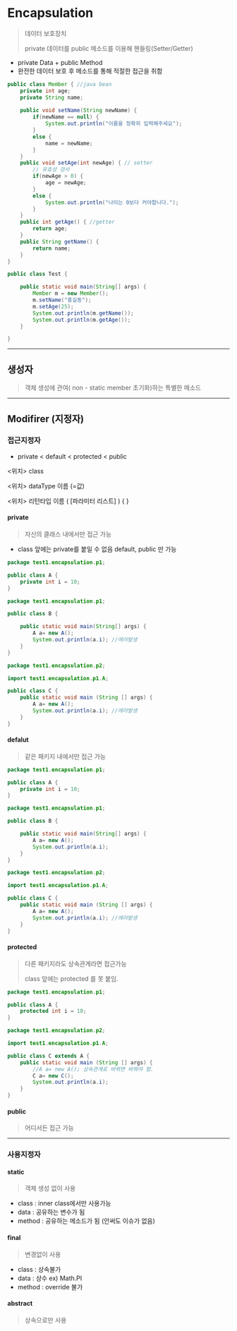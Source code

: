 # Encapsulation

> 데이터 보호장치
>
> private 데이터를 public 메소드를 이용해 핸들링(Setter/Getter)

* private Data + public Method 
* 완전한 데이터 보호 후 메소드를 통해 적절한 접근을 취함

```java
public class Member { //java bean
	private int age;
	private String name;
	
	public void setName(String newName) {
		if(newName == null) {
			System.out.println("이름을 정확히 입력해주세요");
		}
		else {
			name = newName;
		}
	}
	public void setAge(int newAge) { // setter
		// 유효성 검사
		if(newAge > 0) {
			age = newAge;
		}
		else {
			System.out.println("나이는 0보다 커야합니다.");
		}
	}
	public int getAge() { //getter
		return age;
	}
	public String getName() {
		return name;
	}
}
```

```java
public class Test {

	public static void main(String[] args) {
		Member m = new Member();
		m.setName("홍길동");
		m.setAge(25);
		System.out.println(m.getName());
		System.out.println(m.getAge());
	}

}

```

---

## 생성자

> 객체 생성에 관여( non - static member 초기화)하는 특별한 메소드

---

## Modifirer (지정자)

### 접근지정자

* private < default < protected < public

<위치> class

<위치> dataType 이름 (=값)

 <위치> 리턴타입 이름 ( [파라미터 리스트] ) { }

#### private

> 자신의 클래스 내에서만 접근 가능

* class 앞에는 private를 붙일 수 없음 default, public 만 가능

```java
package test1.encapsulation.p1;

public class A {
	private int i = 10;
}
```

```java
package test1.encapsulation.p1;

public class B {

	public static void main(String[] args) {
		A a= new A();
		System.out.println(a.i); //에러발생
	}
}
```

```java
package test1.encapsulation.p2;

import test1.encapsulation.p1.A;

public class C {
	public static void main (String [] args) {
		A a= new A();
		System.out.println(a.i); //에러발생
	}
}
```



#### defalut

> 같은 패키지 내에서만 접근 가능

```java
package test1.encapsulation.p1;

public class A {
	private int i = 10;
}
```

```java
package test1.encapsulation.p1;

public class B {

	public static void main(String[] args) {
		A a= new A();
		System.out.println(a.i); 
	}
}
```

```java
package test1.encapsulation.p2;

import test1.encapsulation.p1.A;

public class C {
	public static void main (String [] args) {
		A a= new A();
		System.out.println(a.i); //에러발생
	}
}
```





#### protected

> 다른 패키지라도 상속관계라면 접근가능
>
> class 앞에는 protected 를 못 붙임. 

```JAVA
package test1.encapsulation.p1;

public class A {
	protected int i = 10;
}
```

```java
package test1.encapsulation.p2;

import test1.encapsulation.p1.A;

public class C extends A {
	public static void main (String [] args) {
        //A a= new A(); 상속관계로 바뀌면 바꿔야 함.
		C a= new C();
		System.out.println(a.i);	
	}
}
```



#### public

> 어디서든 접근 가능

---

### 사용지정자 

#### static

> 객체 생성 없이 사용

* class : inner class에서만 사용가능
* data : 공유하는 변수가 됨
* method : 공유하는 메소드가 됨 (안써도 이슈가 없음)

#### final

> 변경없이 사용

* class : 상속불가
* data : 상수 ex) Math.PI
* method : override 불가 

#### abstract

> 상속으로만 사용



